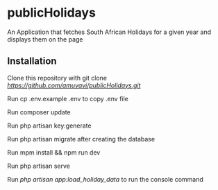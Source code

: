 # publicHolidays
An Application that fetches South African Holidays for a given year and displays them on the page


## Installation
Clone this repository with git clone *https://github.com/amuvavi/publicHolidays.git*


Run cp .env.example .env to copy .env file


Run composer update


Run php artisan key:generate


Run php artisan migrate after creating the database


Run mpm install && npm run dev


Run php artisan serve

Run *php artisan app:load_holiday_data* to run the console command



